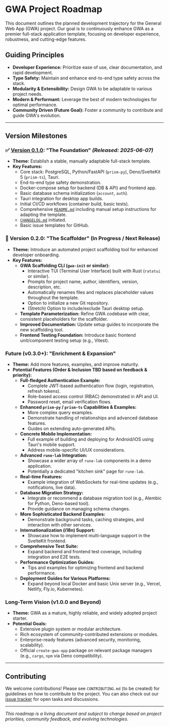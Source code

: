 # GWA Project Roadmap

This document outlines the planned development trajectory for the General Web App (GWA) project. Our goal is to continuously enhance GWA as a premier full-stack application template, focusing on developer experience, robustness, and cutting-edge features.

## Guiding Principles

*   **Developer Experience:** Prioritize ease of use, clear documentation, and rapid development.
*   **Type Safety:** Maintain and enhance end-to-end type safety across the stack.
*   **Modularity & Extensibility:** Design GWA to be adaptable to various project needs.
*   **Modern & Performant:** Leverage the best of modern technologies for optimal performance.
*   **Community Driven (Future Goal):** Foster a community to contribute and guide GWA's evolution.

---

## Version Milestones

### ✅ [Version 0.1.0]((https://github.com/Yrrrrrf/gwa/releases/tag/v0.1.0)): "The Foundation" *(Released: 2025-06-07)*

*   **Theme:** Establish a stable, manually adaptable full-stack template.
*   **Key Features:**
    *   Core stack: PostgreSQL, Python/FastAPI (`prism-py`), Deno/SvelteKit 5 (`prism-ts`), Tauri.
    *   End-to-end type safety demonstration.
    *   Docker-compose setup for backend (DB & API) and frontend app.
    *   Basic database schema initialization (`account`, `auth`).
    *   Tauri integration for desktop app builds.
    *   Initial CI/CD workflows (container build, basic tests).
    *   Comprehensive [`README.md`](README.md) including manual setup instructions for adapting the template.
    *   [`CHANGELOG.md`](/CHANGELOG.md) initiated.
    *   Basic issue templates for GitHub.

### 🚧 Version 0.2.0: "The Scaffolder" (In Progress / Next Release)

*   **Theme:** Introduce an automated project scaffolding tool for enhanced developer onboarding.
*   **Key Features:**
    *   **GWA Scaffolding CLI (`gwa-init` or similar):**
        *   Interactive TUI (Terminal User Interface) built with Rust (`ratatui` or similar).
        *   Prompts for project name, author, identifiers, version, description, etc.
        *   Automatically renames files and replaces placeholder values throughout the template.
        *   Option to initialize a new Git repository.
        *   (Stretch) Option to include/exclude Tauri desktop setup.
    *   **Template Parameterization:** Refine GWA codebase with clear, consistent placeholders for the scaffolder.
    *   **Improved Documentation:** Update setup guides to incorporate the new scaffolding tool.
    *   **Frontend Testing Foundation:** Introduce basic frontend unit/component testing setup (e.g., Vitest).

### Future (v0.3.0+): "Enrichment & Expansion"

*   **Theme:** Add more features, examples, and improve maturity.
*   **Potential Features (Order & Inclusion TBD based on feedback & priority):**
    *   **Full-fledged Authentication Example:**
        *   Complete JWT-based authentication flow (login, registration, refresh tokens).
        *   Role-based access control (RBAC) demonstrated in API and UI.
        *   Password reset, email verification flows.
    *   **Enhanced `prism-py` / `prism-ts` Capabilities & Examples:**
        *   More complex query examples.
        *   Demonstrate handling of relationships and advanced database features.
        *   Guides on extending auto-generated APIs.
    *   **Concrete Mobile Implementation:**
        *   Full example of building and deploying for Android/iOS using Tauri's mobile support.
        *   Address mobile-specific UI/UX considerations.
    *   **Advanced `rune-lab` Integration:**
        *   Showcase a wider array of `rune-lab` components in a demo application.
        *   Potentially a dedicated "kitchen sink" page for `rune-lab`.
    *   **Real-time Features:**
        *   Example integration of WebSockets for real-time updates (e.g., notifications, live data).
    *   **Database Migration Strategy:**
        *   Integrate or recommend a database migration tool (e.g., Alembic for Python, Deno-based tool).
        *   Provide guidance on managing schema changes.
    *   **More Sophisticated Backend Examples:**
        *   Demonstrate background tasks, caching strategies, and interaction with other services.
    *   **Internationalization (i18n) Support:**
        *   Showcase how to implement multi-language support in the SvelteKit frontend.
    *   **Comprehensive Test Suite:**
        *   Expand backend and frontend test coverage, including integration and E2E tests.
    *   **Performance Optimization Guides:**
        *   Tips and examples for optimizing frontend and backend performance.
    *   **Deployment Guides for Various Platforms:**
        *   Expand beyond local Docker and basic Unix server (e.g., Vercel, Netlify, Fly.io, Kubernetes).

### Long-Term Vision (v1.0.0 and Beyond)

*   **Theme:** GWA as a mature, highly reliable, and widely adopted project starter.
*   **Potential Goals:**
    *   Extensive plugin system or modular architecture.
    *   Rich ecosystem of community-contributed extensions or modules.
    *   Enterprise-ready features (advanced security, monitoring, scalability).
    *   Official `create-gwa-app` package on relevant package managers (e.g., `cargo`, `npm` via Deno compatibility).

---

## Contributing

We welcome contributions! Please see `CONTRIBUTING.md` (to be created) for guidelines on how to contribute to the project. You can also check out our [issue tracker](https://github.com/Yrrrrrf/gwa/issues) for open tasks and discussions.

---

*This roadmap is a living document and subject to change based on project priorities, community feedback, and evolving technologies.*